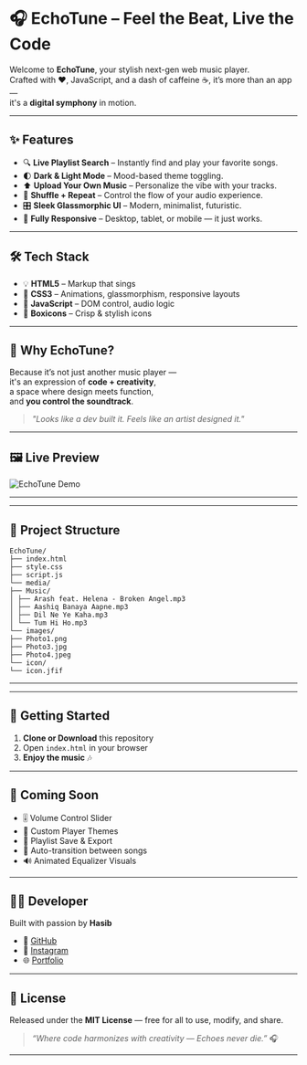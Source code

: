 # 🎧 EchoTune – Feel the Beat, Live the Code

Welcome to **EchoTune**, your stylish next-gen web music player.  
Crafted with ❤️, JavaScript, and a dash of caffeine ☕️, it’s more than an app —  
it's a **digital symphony** in motion.

---

## ✨ Features

- 🔍 **Live Playlist Search** – Instantly find and play your favorite songs.  
- 🌓 **Dark & Light Mode** – Mood-based theme toggling.  
- ⬆️ **Upload Your Own Music** – Personalize the vibe with your tracks.  
- 🔁 **Shuffle + Repeat** – Control the flow of your audio experience.  
- 🎛️ **Sleek Glassmorphic UI** – Modern, minimalist, futuristic.  
- 📱 **Fully Responsive** – Desktop, tablet, or mobile — it just works.

---

## 🛠️ Tech Stack

- 💡 **HTML5** – Markup that sings  
- 🎨 **CSS3** – Animations, glassmorphism, responsive layouts  
- 🧠 **JavaScript** – DOM control, audio logic  
- 🎯 **Boxicons** – Crisp & stylish icons

---

## 🌟 Why EchoTune?

Because it’s not just another music player —  
it's an expression of **code + creativity**,  
a space where design meets function,  
and **you control the soundtrack**.

> _"Looks like a dev built it. Feels like an artist designed it."_

---

## 🖼️ Live Preview

![EchoTune Demo](media/images/demo.png) <!-- Replace with your image -->

---

---

## 📂 Project Structure
```
EchoTune/
├── index.html
├── style.css
├── script.js
└── media/
├── Music/
│ ├── Arash feat. Helena - Broken Angel.mp3
│ ├── Aashiq Banaya Aapne.mp3
│ ├── Dil Ne Ye Kaha.mp3
│ └── Tum Hi Ho.mp3
└── images/
├── Photo1.png
├── Photo3.jpg
├── Photo4.jpeg
└── icon/
└── icon.jfif
```

---

---

## 🚀 Getting Started

1. **Clone or Download** this repository  
2. Open `index.html` in your browser  
3. **Enjoy the music** 🎶

---

## 🔮 Coming Soon

- 🎚️ Volume Control Slider  
- 🎨 Custom Player Themes  
- 📁 Playlist Save & Export  
- 🔁 Auto-transition between songs  
- 🔊 Animated Equalizer Visuals

---

## 👨‍💻 Developer

Built with passion by **Hasib**  
- 🔗 [GitHub](https://github.com/HasibCoderLab)  
- 📸 [Instagram](https://instagram.com/yourusername)  
- 🌐 [Portfolio](https://yourportfolio.com)

---

## 📄 License

Released under the **MIT License** — free for all to use, modify, and share.

> _“Where code harmonizes with creativity — Echoes never die.”_ 🎧

---
